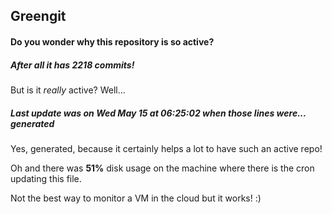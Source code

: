 ## Greengit

#### Do you wonder why this repository is so active?

##### After all it has 2218 commits!

But is it *really* active? Well...

##### Last update was on Wed May 15 at 06:25:02 when those lines were... generated

Yes, generated, because it certainly helps a lot to have such an active repo!

Oh and there was **51%** disk usage on the machine
where there is the cron updating this file.

Not the best way to monitor a VM in the cloud but it works! :)
